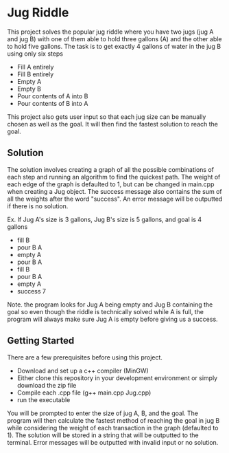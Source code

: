 # Jug Riddle
This project solves the popular jug riddle where you have two jugs (jug A and jug B) with one of them able to hold three gallons (A) and the other able to hold five gallons. The task is to get exactly 4 gallons of water in the jug B using only six steps
* Fill A entirely
* Fill B entirely
* Empty A
* Empty B
* Pour contents of A into B
* Pour contents of B into A

This project also gets user input so that each jug size can be manually chosen as well as the goal. It will then find the fastest solution to reach the goal. 

## Solution
The solution involves creating a graph of all the possible combinations of each step and running an algorithm to find the quickest path. The weight of each edge of the graph is defaulted to 1, but can be changed in main.cpp when creating a Jug object. The success message also contains the sum of all the weights after the word "success". An error message will be outputted if there is no solution.

Ex. If Jug A's size is 3 gallons, Jug B's size is 5 gallons, and goal is 4 gallons
* fill B
* pour B A
* empty A
* pour B A
* fill B
* pour B A
* empty A
* success 7

Note. the program looks for Jug A being empty and Jug B containing the goal so even though the riddle is technically solved while A is full, the program will always make sure Jug A is empty before giving us a success.

## Getting Started
There are a few prerequisites before using this project.
* Download and set up a c++ compiler (MinGW)
* Either clone this repository in your development environment or simply download the zip file
* Compile each .cpp file (g++ main.cpp Jug.cpp)
* run the executable

You will be prompted to enter the size of jug A, B, and the goal. The program will then calculate the fastest method of reaching the goal in jug B while considering the weight of each transaction in the graph (defaulted to 1). The solution will be stored in a string that will be outputted to the terminal. Error messages will be outputted with invalid input or no solution.
